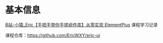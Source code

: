 # 基本信息
[B站-小猿_Eric【手把手带你手搓组件库】从零实现 ElementPlus](https://www.bilibili.com/video/BV1wT42117jd/?vd_source=7fee6293ae24ceba5b131673b941b017) 课程学习记录

课程仓库：https://github.com/EricWXY/eric-ui